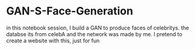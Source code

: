 # GAN-S-Face-Generation
in this notebook session, I build a GAN to produce faces of celebritys. the databse its from celebA and the network was made by me. I pretend to create a website with this, just for fun
